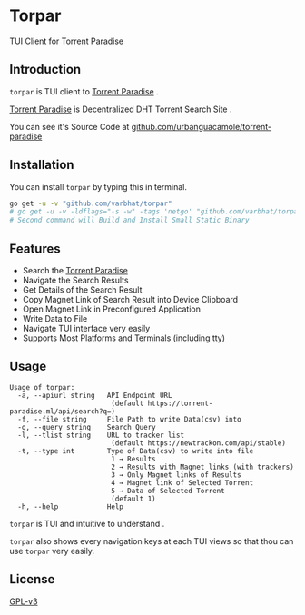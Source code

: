 # Torpar
TUI Client for Torrent Paradise

## Introduction
`torpar` is TUI client to [Torrent Paradise](https://torrent-paradise.ml/) .

[Torrent Paradise](https://torrent-paradise.ml/)  is Decentralized DHT Torrent Search Site . 

You can see it's Source Code at [github.com/urbanguacamole/torrent-paradise](https://github.com/urbanguacamole/torrent-paradise)

## Installation

You can install `torpar` by typing this in terminal.

```bash
go get -u -v "github.com/varbhat/torpar"
# go get -u -v -ldflags="-s -w" -tags 'netgo' "github.com/varbhat/torpar"
# Second command will Build and Install Small Static Binary 
```

## Features

* Search the [Torrent Paradise](https://torrent-paradise.ml/)
* Navigate the Search Results
* Get Details of the Search Result
* Copy Magnet Link of Search Result into Device Clipboard
* Open Magnet Link in Preconfigured Application 
* Write Data to File
* Navigate TUI interface very easily
* Supports Most Platforms and Terminals (including tty)

## Usage

```
Usage of torpar:
  -a, --apiurl string   API Endpoint URL
                         (default https://torrent-paradise.ml/api/search?q=)
  -f, --file string     File Path to write Data(csv) into
  -q, --query string    Search Query
  -l, --tlist string    URL to tracker list
                         (default https://newtrackon.com/api/stable)
  -t, --type int        Type of Data(csv) to write into file
                         1 → Results
                         2 → Results with Magnet links (with trackers)
                         3 → Only Magnet links of Results
                         4 → Magnet link of Selected Torrent
                         5 → Data of Selected Torrent
                         (default 1)
  -h, --help            Help
```

`torpar` is TUI and intuitive to understand . 

`torpar` also shows every navigation keys at each TUI views so that thou can use `torpar` very easily.

## License
[GPL-v3](LICENSE)
